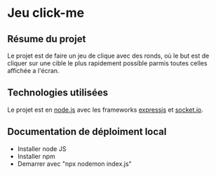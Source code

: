 # Jeu click-me

## Résume du projet

Le projet est de faire un jeu de clique avec des ronds, où le but est de cliquer sur une cible le plus rapidement possible parmis toutes celles affichée a l'écran.

## Technologies utilisées

Le projet est en [node.js](https://nodejs.org/en) avec les frameworks [expressjs](http://expressjs.com/) et [socket.io](https://socket.io/).

## Documentation de déploiment local

- Installer node JS
- Installer npm
- Demarrer avec "npx nodemon index.js"